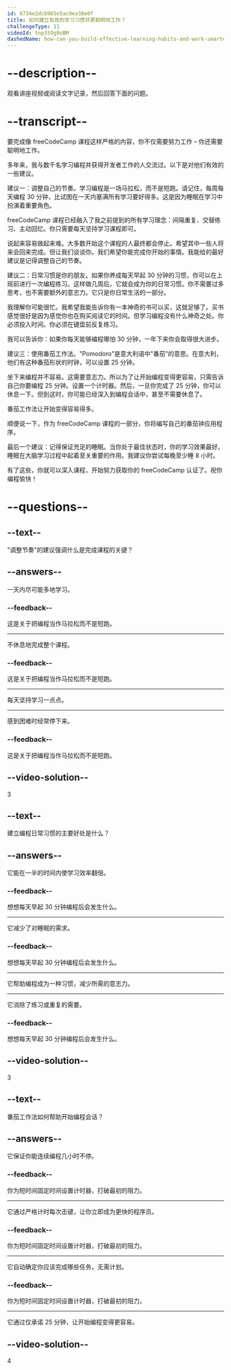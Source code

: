 ```yaml
---
id: 6734e2dcb965e5ac0ea38e0f
title: 如何建立有效的学习习惯并更聪明地工作？
challengeType: 11
videoId: tnp3tOg9oBM
dashedName: how-can-you-build-effective-learning-habits-and-work-smarter
---
```


# --description--

观看讲座视频或阅读文字记录，然后回答下面的问题。

# --transcript--

要完成像 freeCodeCamp 课程这样严格的内容，你不仅需要努力工作 – 你还需要聪明地工作。

多年来，我与数千名学习编程并获得开发者工作的人交流过。以下是对他们有效的一些建议。

建议一：调整自己的节奏。学习编程是一场马拉松，而不是短跑。请记住，每周每天编程 30 分钟，比试图在一天内塞满所有学习要好得多。这是因为睡眠在学习中扮演着重要角色。

freeCodeCamp 课程已经融入了我之前提到的所有学习理念：间隔重复、交替练习、主动回忆。你只需要每天坚持学习课程即可。

说起来容易做起来难。大多数开始这个课程的人最终都会停止。希望其中一些人将来会回来完成。但让我们谈谈你。我们希望你能完成你开始的事情。我能给的最好建议是记得调整自己的节奏。

建议二：日常习惯是你的朋友。如果你养成每天早起 30 分钟的习惯，你可以在上班前进行一次编程练习。这样做几周后，它就会成为你的日常习惯。你不需要过多思考，也不需要额外的意志力。它只是你日常生活的一部分。

我理解你可能很忙。我希望我能告诉你有一本神奇的书可以买，这就足够了。买书感觉很好是因为感觉你也在购买阅读它的时间。但学习编程没有什么神奇之处。你必须投入时间。你必须在键盘前反复练习。

我可以告诉你：如果你每天能够编程哪怕 30 分钟，一年下来你会取得很大进步。

建议三：使用番茄工作法。"Pomodoro"是意大利语中"番茄"的意思。在意大利，他们有这种番茄形状的时钟，可以设置 25 分钟。

坐下来编程并不容易。这需要意志力。所以为了让开始编程变得更容易，只需告诉自己你要编程 25 分钟。设置一个计时器。然后，一旦你完成了 25 分钟，你可以休息一下。但到这时，你可能已经深入到编程会话中，甚至不需要休息了。

番茄工作法让开始变得容易得多。

顺便说一下，作为 freeCodeCamp 课程的一部分，你将编写自己的番茄钟应用程序。

最后一个建议：记得保证充足的睡眠。当你处于最佳状态时，你的学习效果最好。睡眠在大脑学习过程中起着至关重要的作用。我建议你尝试每晚至少睡 8 小时。

有了这些，你就可以深入课程，开始努力获取你的 freeCodeCamp 认证了。祝你编程愉快！

# --questions--

## --text--

"调整节奏"的建议强调什么是完成课程的关键？

## --answers--

一天内尽可能多地学习。

### --feedback--

这是关于把编程当作马拉松而不是短跑。

---

不休息地完成整个课程。

### --feedback--

这是关于把编程当作马拉松而不是短跑。

---

每天坚持学习一点点。

---

感到困难时经常停下来。

### --feedback--

这是关于把编程当作马拉松而不是短跑。

## --video-solution--

3

## --text--

建立编程日常习惯的主要好处是什么？

## --answers--

它能在一半的时间内使学习效率翻倍。

### --feedback--

想想每天早起 30 分钟编程后会发生什么。

---

它减少了对睡眠的需求。

### --feedback--

想想每天早起 30 分钟编程后会发生什么。

---

它帮助编程成为一种习惯，减少所需的意志力。

---

它消除了练习或重复的需要。

### --feedback--

想想每天早起 30 分钟编程后会发生什么。

## --video-solution--

3

## --text--

番茄工作法如何帮助开始编程会话？

## --answers--

它保证你能连续编程几小时不停。

### --feedback--

你为短时间固定时间设置计时器，打破最初的阻力。

---

它通过严格计时每次击键，让你立即成为更快的程序员。

### --feedback--

你为短时间固定时间设置计时器，打破最初的阻力。

---

它自动确定你应该完成哪些任务，无需计划。

### --feedback--

你为短时间固定时间设置计时器，打破最初的阻力。

---

它通过仅承诺 25 分钟，让开始编程变得更容易。

## --video-solution--

4
